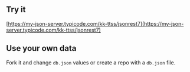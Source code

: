 ## Try it

[https://my-json-server.typicode.com/kk-ttss/jsonrest7](https://my-json-server.typicode.com/kk-ttss/jsonrest7)

## Use your own data

Fork it and change `db.json` values or create a repo with a `db.json` file.
